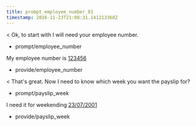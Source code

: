 ```yaml
---
title: prompt_employee_number_01
timestamp: 2016-11-23T21:08:31.141213368Z
---
```


< Ok, to start with I will need your employee number.
* prompt/employee_number

My employee number is [123456](employee_number)
* provide/employee_number

< That's great. Now I need to know which week you want the payslip for?
* prompt/payslip_week

I need it for weekending [23/07/2001](payslip_week)
* provide/payslip_week
